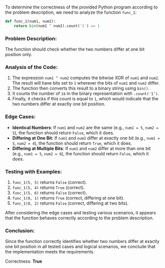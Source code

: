 To determine the correctness of the provided Python program according to the problem description, we need to analyze the function `func_1`:

```python
def func_1(num1, num2):
    return bin(num1 ^ num2).count('1') == 1
```

### Problem Description:
The function should check whether the two numbers differ at one bit position only.

### Analysis of the Code:
1. The expression `num1 ^ num2` computes the bitwise XOR of `num1` and `num2`. The result will have bits set to `1` wherever the bits of `num1` and `num2` differ.
2. The function then converts this result to a binary string using `bin()`.
3. It counts the number of `1`s in the binary representation with `.count('1')`.
4. Finally, it checks if this count is equal to `1`, which would indicate that the two numbers differ at exactly one bit position.

### Edge Cases:
- **Identical Numbers**: If `num1` and `num2` are the same (e.g., `num1 = 5`, `num2 = 5`), the function should return `False`, which it does.
- **Differing at One Bit**: If `num1` and `num2` differ at exactly one bit (e.g., `num1 = 5`, `num2 = 4`), the function should return `True`, which it does.
- **Differing at Multiple Bits**: If `num1` and `num2` differ at more than one bit (e.g., `num1 = 5`, `num2 = 6`), the function should return `False`, which it does.

### Testing with Examples:
1. `func_1(5, 5)` returns `False` (correct).
2. `func_1(5, 4)` returns `True` (correct).
3. `func_1(5, 6)` returns `False` (correct).
4. `func_1(0, 1)` returns `True` (correct, differing at one bit).
5. `func_1(0, 2)` returns `False` (correct, differing at two bits).

After considering the edge cases and testing various scenarios, it appears that the function behaves correctly according to the problem description.

### Conclusion:
Since the function correctly identifies whether two numbers differ at exactly one bit position in all tested cases and logical scenarios, we conclude that the implementation meets the requirements.

Correctness: **True**